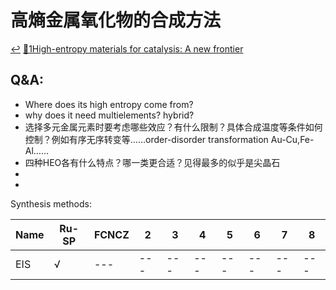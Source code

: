 
# 高熵金属氧化物的合成方法
[↩️](#project-zic)
 [🔗1High-entropy materials for catalysis: A new frontier](https://www.science.org/doi/full/10.1126/sciadv.abg1600) 


## Q&A:
* Where does its high entropy come from?
* why  does it need multielements?  hybrid?
* 选择多元金属元素时要考虑哪些效应？有什么限制？具体合成温度等条件如何控制？例如有序无序转变等……order-disorder transformation Au-Cu,Fe-Al……
* 四种HEO各有什么特点？哪一类更合适？见得最多的似乎是尖晶石
* 
* 
Synthesis methods:


|Name|Ru-SP|FCNCZ|2|3|4|5|6|7|8|
|---|---|---|---|---|---|---|---|---|---|
|EIS|√|---|---|---|---|---|---|---|---|
